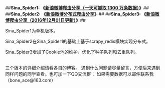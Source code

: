 ##**Sina_Spider1: 《[新浪微博爬虫分享（一天可抓取 1300 万条数据）](http://blog.csdn.net/bone_ace/article/details/50903178)》**##
##**Sina_Spider2: 《[新浪微博分布式爬虫分享](http://blog.csdn.net/bone_ace/article/details/50904718)》**##
##**Sina_Spider3: 《[新浪微博爬虫分享（2016年12月01日更新）](http://blog.csdn.net/bone_ace/article/details/53379904)》**##
<p>
<p>
Sina_Spider1为单机版本。<p>
Sina_Spider2在Sina_Spider1的基础上基于scrapy_redis模块实现分布式。<p>
Sina_Spider3增加了Cookie池的维护，优化了种子队列和去重队列。<p>
<br>
三个版本的详细介绍请看各自的博客。
遇到什么问题请尽量留言，方便后来遇到同样问题的同学查看。也可加一下QQ交流群：
如果需要数据可以邮件联系我（bone_ace@163.com）
